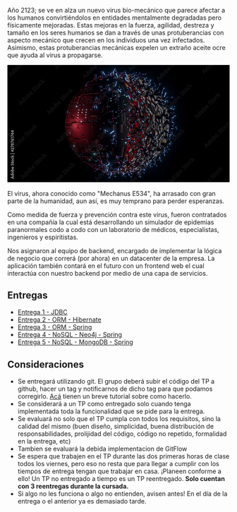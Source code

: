 Año 2123; se ve en alza un nuevo virus bio-mecánico que parece afectar a los humanos convirtiéndolos en entidades mentalmente degradadas pero físicamente mejoradas. Estas mejoras en la fuerza, agilidad, destreza y tamaño en los seres humanos se dan a través de unas protuberancias con aspecto mecánico que crecen en los individuos una vez infectados. Asimismo, estas protuberancias mecánicas expelen un extraño aceite ocre que ayuda al virus a propagarse.

<p align="center">
  <img src="enunciado/mech-virus.jpg" />
</p>

El virus, ahora conocido como "Mechanus E534", ha arrasado con gran parte de la humanidad, aun así, es muy temprano para perder esperanzas.

Como medida de fuerza y prevención contra este virus, fueron contratados en una compañía la cual está desarrollando un simulador de epidemias paranormales codo a codo con un laboratorio de médicos, especialistas, ingenieros y espiritistas.

Nos asignaron al equipo de backend, encargado de implementar la lógica de negocio que correrá (por ahora) en un datacenter de la empresa. La aplicación también contará en el futuro con un frontend web el cual interactúa con nuestro backend por medio de una capa de servicios.

## Entregas
- [Entrega 1 - JDBC](enunciado/entrega1/entrega1.md)
- [Entrega 2 - ORM - Hibernate](enunciado/entrega2/entrega2.md)
- [Entrega 3 - ORM - Spring](enunciado/entrega3/entrega3.md)
- [Entrega 4 - NoSQL - Neo4j - Spring](enunciado/entrega4/entrega4.md) 
- [Entrega 5 - NoSQL - MongoDB - Spring](enunciado/entrega5/entrega5.md) 

## Consideraciones
- Se entregará utilizando git. El grupo deberá subir el código del TP a github, hacer un tag y notificarnos de dicho tag para que podamos corregirlo. [Acá](https://sites.google.com/site/estrategiasdepersistencia/material/entregando-con-git) tienen un breve tutorial sobre como hacerlo.
- Se considerará a un TP como entregado solo cuando tenga implementada toda la funcionalidad que se pide para la entrega.
- Se evaluará no solo que el TP cumpla con todos los requisitos, sino la calidad del mismo (buen diseño, simplicidad, buena distribución de responsabilidades, prolijidad del código, código no repetido, formalidad en la entrega, etc)
- Tambien se evaluará la debida implementacion de GitFlow
- Se espera que trabajen en el TP durante las dos primeras horas de clase todos los viernes, pero eso no resta que para llegar a cumplir con los tiempos de entrega tengan que trabajar en casa. ¡Planeen conforme a ello! Un TP no entregado a tiempo es un TP reentregado. **Solo cuentan con 3 reentregas durante la cursada.**
- Si algo no les funciona o algo no entienden, avisen antes! En el día de la entrega o el anterior ya es demasiado tarde.
